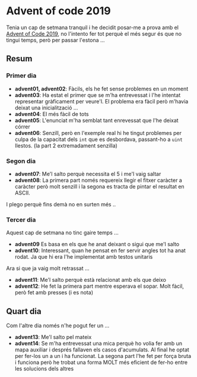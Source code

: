 # Advent of code 2019

Tenia un cap de setmana tranquil i he decidit posar-me a prova amb el [Advent of Code 2019](https://adventofcode.com/2019), no l'intento fer tot perquè el més segur és que no tingui temps, però per passar l'estona ...

## Resum

### Primer dia

- **advent01, advent02**: Fàcils, els he fet sense problemes en un moment
- **advent03**: Ha estat el primer que se m'ha entrevessat i l'he intentat representar gràficament per veure'l. El problema era fàcil però m'havia deixat una inicialització ...
- **advent04**: El més fàcil de tots
- **advent05**: L'enunciat m'ha semblat tant enrevessat que l'he deixat córrer
- **advent06**: Senzill, però en l'exemple real hi he tingut problemes per culpa de la capacitat dels `int` que es desbordava, passant-ho a `uint` llestos. (la part 2 extremadament senzilla)

### Segon dia

- **advent07**: Me'l salto perquè necessita el 5 i me'l vaig saltar
- **advent08**: La primera part només requereix llegir el fitxer caràcter a caràcter però molt senzill i la segona es tracta de pintar el resultat en ASCII.

I plego perquè fins demà no en surten més ..

### Tercer dia

Aquest cap de setmana no tinc gaire temps ...

- **advent09** Es basa en els que he anat deixant o sigui que me'l salto
- **advent10**: Interessant, quan he pensat en fer servir angles tot ha anat rodat. Ja que hi era l'he implementat amb testos unitaris

Ara si que ja vaig molt retrassat ...

- **advent11**: Me'l salto perquè està relacionat amb els que deixo
- **advent12**: He fet la primera part mentre esperava el sopar. Molt fàcil, però fet amb presses (i es nota)

## Quart dia

Com l'altre dia només n'he pogut fer un ...

- **advent13**: Me'l salto pel mateix
- **advent14**: Se m'ha entrevessat una mica perquè ho volia fer amb un mapa auxiliar i després fallaven els casos d'acumulats. Al final he optat per fer-los un a un i ha funcionat. La segona part l'he fet per força bruta i funciona però he trobat una forma MOLT més eficient de fer-ho entre les solucions dels altres
